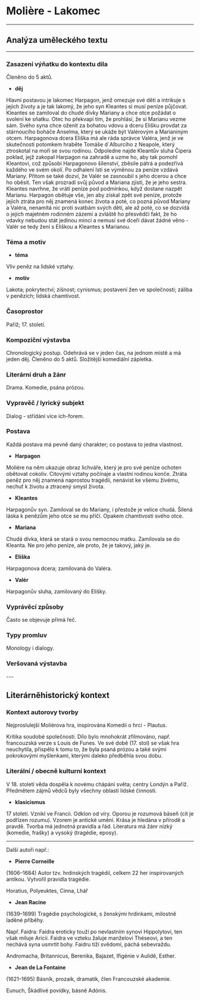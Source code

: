 #  Molière - Lakomec
---

## Analýza uměleckého textu
---

### Zasazení výňatku do kontextu díla

Členěno do 5 aktů.

- **děj**

Hlavní postavou je lakomec Harpagon, jenž omezuje své děti a intrikuje s jejich životy a je tak lakomý, že jeho syn Kleantes si musí peníze půjčovat. Kleantes se zamiloval do chudé dívky Mariany a chce otce požádat o svolení ke sňatku. Otec ho překvapí tím, že prohlásí, že si Marianu vezme sám. Svého syna chce oženit za bohatou vdovu a dceru Elišku provdat za stárnoucího boháče Anselma, který se ukáže být Valérovým a Marianiným otcem.  Harpagonova dcera Eliška má ale ráda správce Valéra, jenž je ve skutečnosti potomkem hraběte Tomáše d´Alburciho z Neapole, který ztroskotal na moři se svou rodinou. Odpoledne najde Kleantův sluha Čipera poklad, jejž zakopal Harpagon na zahradě a uzme ho, aby tak pomohl Kleantovi, což způsobí Harpagonovo šílenství, zběsile pátrá a podezřívá každého ve svém okolí. Po odhalení lsti se výměnou za peníze vzdává Mariany. Přitom se také dozví, že Valér se zasnoubil s jeho dcerou a chce ho oběsit. Ten však prozradí svůj původ a Mariana zjistí, že je jeho sestra. Kleantes navrhne, že vrátí peníze pod podmínkou, když dostane nazpět Marianu. Harpagon obětuje vše, jen aby získal zpět své peníze, protože jejich ztráta pro něj znamená konec života a poté, co pozná původ Mariany a Valéra, nenamítá nic proti svatbám svých dětí, ale až poté, co se dozvídá o jejich majetném rodinném zázemí a zvláště ho přesvědčí fakt, že ho vdavky nebudou stát jedinou minci a nemusí své dceři dávat žádné věno - Valér se tedy žení s Eliškou a Kleantes s Marianou. 

### Téma a motiv

- **téma**

Vliv peněz na lidské vztahy.

- **motiv**

Lakota; pokrytectví; zišnost; cynismus; postavení žen ve společnosti; záliba v penězích; lidská chamtivost.

### Časoprostor

Paříž; 17. století.

### Kompoziční výstavba

Chronologický postup. Odehrává se v jeden čas, na jednom místě a má jeden děj. Členěno do 5 aktů. Složitější komediální zápletka.

### Literární druh a žánr

Drama. Komedie, psána prózou.

### Vypravěč / lyrický subjekt

Dialog - střídání více ich-forem.

### Postava

Každá postava má pevně daný charakter; co postava to jedna vlastnost.

- **Harpagon**

Moliére na něm ukazuje obraz lichváře, který je pro své peníze ochoten obětovat cokoliv. Citovými vztahy počínaje a vlastní rodinou konče. Ztráta peněz pro něj znamená naprostou tragédii, nenávist ke všemu živému, nechuť k životu a ztracený smysl života.

- **Kleantes**

Harpagonův syn. Zamiloval se do Mariany, i přestože je velice chudá. Šílená láska k penězům jeho otce se mu příčí. Opakem chamtivosti svého otce.

- **Mariana**

Chudá dívka, která se stará o svou nemocnou matku. Zamilovala se do Kleanta. Ne pro jeho peníze, ale proto, že je takový, jaký je. 

- **Eliška**

Harpagonova dcera; zamilovaná do Valéra.

- **Valér**

Harpagonův sluha, zamilovaný do Elišky. 

### Vyprávěcí způsoby

Často se objevuje přímá řeč.

### Typy promluv

Monology i dialogy.

### Veršovaná výstavba

\-\-\-

## Literárněhistorický kontext

### Kontext autorovy tvorby

Nejproslulejší Moliérova hra, inspirována Komedií o hrci - Plautus.

Kritika soudobé společnosti. Dílo bylo mnohokrát zfilmováno, např. francouzská verze s Louis de Funes. Ve své době (17. stol) se však hra neuchytila, přispělo k tomu to, že byla psaná prózou a také svými pokrokovými myšlenkami, kterými daleko předběhla svou dobu.

### Literální / obecně kulturní kontext

V 18. století věda dospěla k novému chápání světa; centry Londýn a Paříž. Předmětem zájmů vědců byly všechny oblasti lidské činnosti.

- **klasicismus**

17 století. Vznikl ve Francii. Odklon od víry. Oporou je rozumová báseň (cit je podřízen rozumu). Vzorem je antické umění. Krása je hledána v přírodě a pravdě. Tvorba má jednotná pravidla a řád. Literatura má žánr nízký (komedie, frašky) a vysoký (tragédie, eposy).

---

Další autoři např.:

- **Pierre Corneille**

(1606–1684) Autor tzv. hrdinských tragédií, celkem 22 her inspirovaných antikou. Vytvořil pravidla tragédie. 

Horatius, Polyeuktes, Cinna, Lhář

- **Jean Racine**

(1639–1699) Tragédie psychologické, s ženskými hrdinkami, milostně laděné příběhy. 

Např. Faidra: Faidra eroticky touží po nevlastním synovi Hippolytovi, ten však miluje Aricii. Faidra ve vzteku žaluje manželovi Théseovi, a ten nechává syna usmrtit bohy. Faidru tíží svědomí, páchá sebevraždu.

Andromacha, Britannicus, Berenika, Bajazet, Ifigénie v Aulidě, Esther.

- **Jean de La Fontaine**

(1621–1695) Básník, prozaik, dramatik, člen Francouzské akademie. 

Eunuch, Škádlivé povídky, básně Adónis.